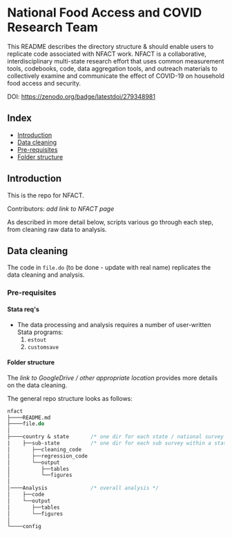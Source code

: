 # National Food Access and COVID Research Team

This README describes the directory structure & should enable users to replicate code associated with NFACT work. NFACT is a collaborative, interdisciplinary multi-state research effort that uses common measurement tools, codebooks, code, data aggregation tools, and outreach materials to collectively examine and communicate the effect of COVID-19 on household food access and security.

DOI: https://zenodo.org/badge/latestdoi/279348981

## Index

 - [Introduction](#introduction)
 - [Data cleaning](#data-cleaning)
 - [Pre-requisites](#pre-requisites)
 - [Folder structure](#folder-structure)

## Introduction

This is the repo for NFACT.<br>

Contributors: *add link to NFACT page*

As described in more detail below, scripts various go through each step, from cleaning raw data to analysis.

## Data cleaning

The code in `file.do` (to be done - update with real name) replicates the data cleaning and analysis.

### Pre-requisites

#### Stata req's

  * The data processing and analysis requires a number of user-written Stata programs:
    1. `estout`
    2. `customsave`

#### Folder structure

The *link to GoogleDrive / other appropriate location* provides more details on the data cleaning.

The general repo structure looks as follows:<br>

```stata
nfact
├────README.md
├────file.do
│    
├────country & state       /* one dir for each state / national survey */
|    ├──sub-state          /* one dir for each sub survey within a state */
│       ├──cleaning_code        
│       ├──regression_code
│       └──output
│          ├──tables
│          └──figures
│
│────Analysis              /* overall analysis */
│    ├──code
│    └──output
│       ├──tables
│       └──figures
│   
└────config
```

